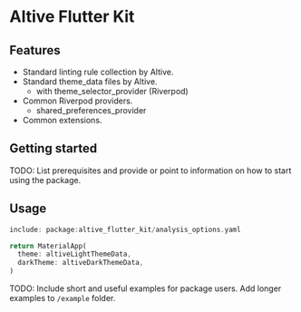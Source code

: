 # Altive Flutter Kit

## Features

* Standard linting rule collection by Altive.
* Standard theme_data files by Altive.
  * with theme_selector_provider (Riverpod)
* Common Riverpod providers.
  * shared_preferences_provider
* Common extensions.

## Getting started

TODO: List prerequisites and provide or point to information on how to
start using the package.

## Usage

```analysis_options.dart
include: package:altive_flutter_kit/analysis_options.yaml
```

```main.dart
return MaterialApp(
  theme: altiveLightThemeData,
  darkTheme: altiveDarkThemeData,
)
```

TODO: Include short and useful examples for package users. Add longer examples
to `/example` folder. 
